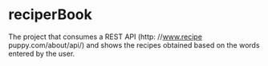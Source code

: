 # reciperBook
The project that consumes a REST API (http: //www.recipe puppy.com/about/api/) and shows the recipes obtained based on the words entered by the user.
